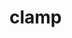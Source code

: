 # clamp

<!-- TODO-START
TODO: Fill short description here.

## Type signature

TODO: Fill type signature down below.

```
any ⇒ any
```

## Examples

TODO: List at least one example down below.

```javascript
clamp(); // ⇒ TODO
```

## Questions

TODO: List questions that may this function answers.
TODO-END -->
